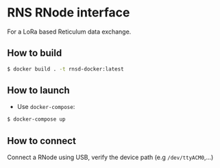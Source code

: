 
# RNS RNode interface
For a LoRa based Reticulum data exchange.

## How to build
```bash
$ docker build . -t rnsd-docker:latest
```

## How to launch
* Use `docker-compose`:
```bash
$ docker-compose up
```

## How to connect
Connect a RNode using USB, verify the device path (e.g `/dev/ttyACM0`,...)


